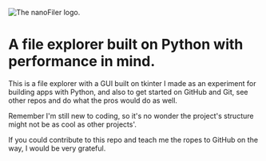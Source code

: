 ![The nanoFiler logo.](https://github.com/SaturniNovaDev/nanoFiler-on-py/blob/main/python/src/media/icon.png)
# A file explorer built on Python with performance in mind.
This is a file explorer with a GUI built on tkinter I made as an experiment for building apps 
with Python, and also to get started on GitHub and Git, see other repos and do what the pros 
would do as well.

Remember I'm still new to coding, so it's no wonder the project's structure might not be as 
cool as other projects'.

If you could contribute to this repo and teach me the ropes to GitHub on the way, I would be 
very grateful.
